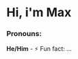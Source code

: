 <h1>Hi, i'm Max</h1>
<span style="white-space: nowrap">
<h3>Pronouns:</h3> <b>He/Him</b>
</span>
- ⚡ Fun fact: ...

<!---
MaxG0345/MaxG0345 is a ✨ special ✨ repository because its `README.md` (this file) appears on your GitHub profile.
You can click the Preview link to take a look at your changes.
--->
